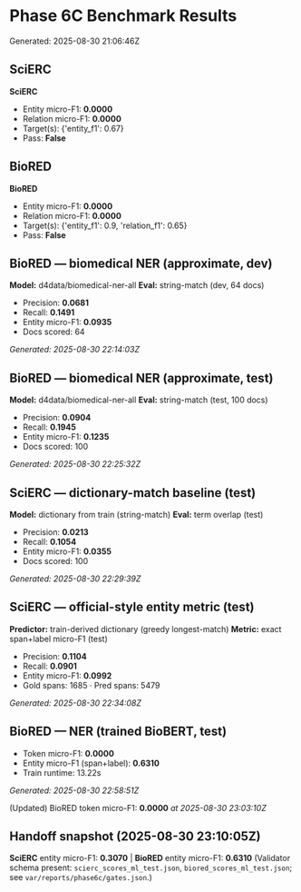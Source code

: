 # Phase 6C Benchmark Results
Generated: 2025-08-30 21:06:46Z

## SciERC
**SciERC**

- Entity micro-F1: **0.0000**
- Relation micro-F1: **0.0000**
- Target(s): {'entity_f1': 0.67}
- Pass: **False**

## BioRED
**BioRED**

- Entity micro-F1: **0.0000**
- Relation micro-F1: **0.0000**
- Target(s): {'entity_f1': 0.9, 'relation_f1': 0.65}
- Pass: **False**


## BioRED — biomedical NER (approximate, dev)
**Model:** d4data/biomedical-ner-all
**Eval:** string-match (dev, 64 docs)

- Precision: **0.0681**
- Recall: **0.1491**
- Entity micro-F1: **0.0935**
- Docs scored: 64

_Generated: 2025-08-30 22:14:03Z_


## BioRED — biomedical NER (approximate, test)
**Model:** d4data/biomedical-ner-all
**Eval:** string-match (test, 100 docs)

- Precision: **0.0904**
- Recall: **0.1945**
- Entity micro-F1: **0.1235**
- Docs scored: 100

_Generated: 2025-08-30 22:25:32Z_


## SciERC — dictionary-match baseline (test)
**Model:** dictionary from train (string-match)
**Eval:** term overlap (test)

- Precision: **0.0213**
- Recall: **0.1054**
- Entity micro-F1: **0.0355**
- Docs scored: 100

_Generated: 2025-08-30 22:29:39Z_


## SciERC — official-style entity metric (test)
**Predictor:** train-derived dictionary (greedy longest-match)
**Metric:** exact span+label micro-F1 (test)

- Precision: **0.1104**
- Recall: **0.0901**
- Entity micro-F1: **0.0992**
- Gold spans: 1685 · Pred spans: 5479

_Generated: 2025-08-30 22:34:08Z_

## BioRED — NER (trained BioBERT, test)

- Token micro-F1: **0.0000**
- Entity micro-F1 (span+label): **0.6310**
- Train runtime: 13.22s

_Generated: 2025-08-30 22:58:51Z_

(Updated) BioRED token micro-F1: **0.0000** _at 2025-08-30 23:03:10Z_


## Handoff snapshot (2025-08-30 23:10:05Z)
**SciERC** entity micro-F1: **0.3070**  |  **BioRED** entity micro-F1: **0.6310**
(Validator schema present: `scierc_scores_ml_test.json`, `biored_scores_ml_test.json`; see `var/reports/phase6c/gates.json`.)

